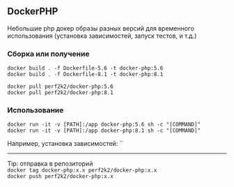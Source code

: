 ## DockerPHP

Небольшие php докер образы разных версий для временного использования (установка зависимостей, запуск тестов, и т.д.)

### Сборка или получение

```shell
docker build . -f Dockerfile-5.6 -t docker-php:5.6
docker build . -f Dockerfile-8.1 -t docker-php:8.1
```
```shell
docker pull perf2k2/docker-php:5.6
docker pull perf2k2/docker-php:8.1
```

### Использование

```shell
docker run -it -v [PATH]:/app docker-php:5.6 sh -c "[COMMAND]"
docker run -it -v [PATH]:/app docker-php:8.1 sh -c "[COMMAND]"
```
Например, установка зависимостей: ``

---
Tip: отправка в репозиторий  
`docker tag docker-php:x.x perf2k2/docker-php:x.x`    
`docker push perf2k2/docker-php:x.x`